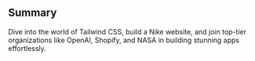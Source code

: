
## Summary
Dive into the world of Tailwind CSS, build a Nike website, and join top-tier organizations like OpenAI, Shopify, and NASA in building stunning apps effortlessly.


  

